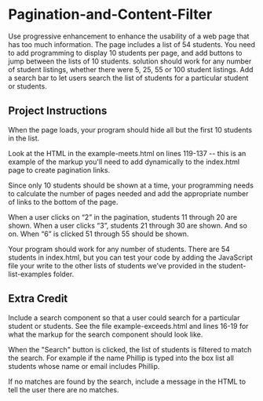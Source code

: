 # Pagination-and-Content-Filter
Use progressive enhancement to enhance the usability of a web page that has too much information. The page includes a list of 54 students. 
You need to add programming to display 10 students per page, and add buttons to jump between the lists of 10 students. solution should 
work for any number of student listings, whether there were 5, 25, 55 or 100 student listings. Add a search bar to let users search the 
list of students for a particular student or students.


## Project Instructions

When the page loads, your program should hide all but the first 10 students in the list.  

Look at the HTML in the example-meets.html on lines 119-137 -- this is an example of the markup you'll need to add dynamically to the 
index.html page to create pagination links.  

Since only 10 students should be shown at a time, your programming needs to calculate the number of pages needed and add the appropriate 
number of links to the bottom of the page.  

When a user clicks on “2” in the pagination, students 11 through 20 are shown. When a user clicks “3”, students 21 through 30 are shown. 
And so on. When “6” is clicked 51 through 55 should be shown.  

Your program should work for any number of students. There are 54 students in index.html, but you can test your code by adding the 
JavaScript file your write to the other lists of students we’ve provided in the student-list-examples folder.  


## Extra Credit

Include a search component so that a user could search for a particular student or students. See the file example-exceeds.html and 
lines 16-19 for what the markup for the search component should look like.  

When the "Search" button is clicked, the list of students is filtered to match the search. For example if the name Phillip is typed into 
the box list all students whose name or email includes Phillip.  

If no matches are found by the search, include a message in the HTML to tell the user there are no matches.
